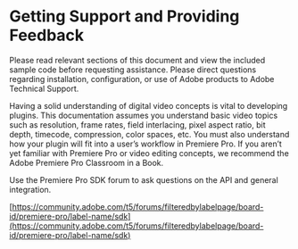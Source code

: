 # Getting Support and Providing Feedback

Please read relevant sections of this document and view the included sample code before requesting assistance. Please direct questions regarding installation, configuration, or use of Adobe products to Adobe Technical Support.

Having a solid understanding of digital video concepts is vital to developing plugins. This documentation assumes you understand basic video topics such as resolution, frame rates, field interlacing, pixel aspect ratio, bit depth, timecode, compression, color spaces, etc. You must also understand how your plugin will fit into a user’s workflow in Premiere Pro. If you aren’t yet familiar with Premiere Pro or video editing concepts, we recommend the Adobe Premiere Pro Classroom in a Book.

Use the Premiere Pro SDK forum to ask questions on the API and general integration.

[https://community.adobe.com/t5/forums/filteredbylabelpage/board-id/premiere-pro/label-name/sdk](https://community.adobe.com/t5/forums/filteredbylabelpage/board-id/premiere-pro/label-name/sdk)

